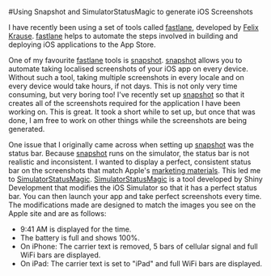 #Using Snapshot and SimulatorStatusMagic to generate iOS Screenshots 

I have recently been using a set of tools called [fastlane](http://fastlane.tools/), developed by [Felix Krause](http://www.krausefx.com/). [fastlane](http://fastlane.tools/) helps to automate the steps involved in building and deploying iOS applications to the App Store.

One of my favourite [fastlane](http://fastlane.tools/) tools is [snapshot](https://github.com/KrauseFx/snapshot). [snapshot](https://github.com/KrauseFx/snapshot) allows you to automate taking localised screenshots of your iOS app on every device. Without such a tool, taking multiple screenshots in every locale and on every device would take hours, if not days. This is not only very time consuming, but very boring too! I've recently set up [snapshot](https://github.com/KrauseFx/snapshot) so that it creates all of the screenshots required for the application I have been working on. This is great. It took a short while to set up, but once that was done, I am free to work on other things while the screenshots are being generated.  

One issue that I originally came across when setting up [snapshot](https://github.com/KrauseFx/snapshot) was the status bar. Because [snapshot](https://github.com/KrauseFx/snapshot) runs on the simulator, the status bar is not realistic and inconsistent. I wanted to display a perfect, consistent status bar on the screenshots that match Apple's [marketing materials](http://www.apple.com/ios/). This led me to [SimulatorStatusMagic](https://github.com/shinydevelopment/SimulatorStatusMagic). [SimulatorStatusMagic](https://github.com/shinydevelopment/SimulatorStatusMagic) is a tool developed by Shiny Development that modifies the iOS Simulator so that it has a perfect status bar. You can then launch your app and take perfect screenshots every time. The modifications made are designed to match the images you see on the Apple site and are as follows:

- 9:41 AM is displayed for the time.
- The battery is full and shows 100%.
- On iPhone: The carrier text is removed, 5 bars of cellular signal and full WiFi bars are displayed.
- On iPad: The carrier text is set to "iPad" and full WiFi bars are displayed.
